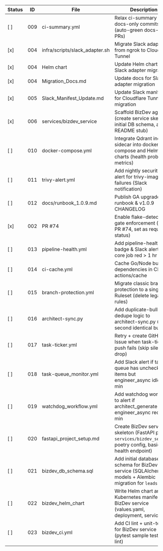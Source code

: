 | Status | ID  | File                                | Description                                                                                     |
|--------|-----|-------------------------------------|-------------------------------------------------------------------------------------------------|
| [ ]    | 009 | ci-summary.yml                      | Relax ci-summary for docs-only commits (auto-green docs-only PRs)                               |
| [x]    | 004 | infra/scripts/slack_adapter.sh      | Migrate Slack adapter from ngrok to Cloudflare Tunnel                                           |
| [x]    | 004 | Helm chart                          | Update Helm chart for Slack adapter migration                                                   |
| [x]    | 004 | Migration_Docs.md                   | Update docs for Slack adapter migration                                                         |
| [x]    | 005 | Slack_Manifest_Update.md            | Update Slack manifest for Cloudflare Tunnel migration                                           |
| [x]    | 006 | services/bizdev_service             | Scaffold BizDev agent (create service skeleton, initial DB schema, and README stub)             |
| [ ]    | 010 | docker-compose.yml                  | Integrate Qdrant indexer sidecar into docker-compose and Helm charts (health probe, metrics)    |
| [ ]    | 011 | trivy-alert.yml                     | Add nightly security CVE alert for trivy-image failures (Slack notification)                    |
| [ ]    | 012 | docs/runbook_1.0.9.md               | Publish GA upgrade runbook & v1.0.9 CHANGELOG                                                   |
| [x]    | 002 | PR #74                              | Enable flake-detector gate enforcement (merge PR #74, set as required status)                   |
| [ ]    | 013 | pipeline-health.yml                 | Add pipeline-health badge & Slack alert if any core job red > 1 hr                              |
| [ ]    | 014 | ci-cache.yml                        | Cache Go/Node build dependencies in CI using actions/cache                                      |
| [ ]    | 015 | branch-protection.yml               | Migrate classic branch protection to a single Ruleset (delete legacy rules)                     |
| [ ]    | 016 | architect-sync.py                   | Add duplicate-bullet dedupe logic to architect-sync.py (skip second identical bullet)           |
| [ ]    | 017 | task-ticker.yml                     | Retry + create GitHub Issue when task-ticker push fails (skip silent drop)                      |
| [ ]    | 018 | task-queue_monitor.yml              | Add Slack alert if task-queue has unchecked items but engineer_async idle > 60 min              |
| [ ]    | 019 | watchdog_workflow.yml               | Add watchdog workflow to alert if architect_generate or engineer_async red > 30 min             |
| [ ]    | 020 | fastapi_project_setup.md            | Create BizDev service skeleton (FastAPI project `services/bizdev_service`, poetry config, basic health endpoint) |
| [ ]    | 021 | bizdev_db_schema.sql                | Add initial database schema for BizDev service (SQLAlchemy models + Alembic migration for `leads` table) |
| [ ]    | 022 | bizdev_helm_chart                   | Write Helm chart and Kubernetes manifests for BizDev service (values.yaml, deployment, service) |
| [ ]    | 023 | bizdev_ci.yml                       | Add CI lint + unit-test job for BizDev service (pytest sample test, ruff lint)                  |
